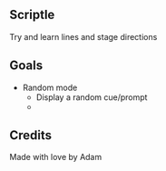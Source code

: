 ## Scriptle

Try and learn lines and stage directions


## Goals

- Random mode
  - Display a random cue/prompt
  -


## Credits

Made with love by Adam
